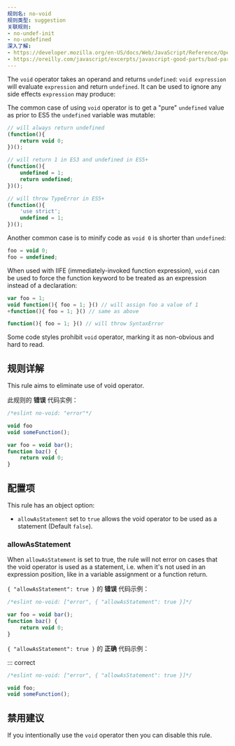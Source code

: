 ```yaml
---
规则名: no-void
规则类型: suggestion
关联规则:
- no-undef-init
- no-undefined
深入了解:
- https://developer.mozilla.org/en-US/docs/Web/JavaScript/Reference/Operators/void
- https://oreilly.com/javascript/excerpts/javascript-good-parts/bad-parts.html
---
```



The `void` operator takes an operand and returns `undefined`: `void expression` will evaluate `expression` and return `undefined`. It can be used to ignore any side effects `expression` may produce:

The common case of using `void` operator is to get a "pure" `undefined` value as prior to ES5 the `undefined` variable was mutable:

```js
// will always return undefined
(function(){
    return void 0;
})();

// will return 1 in ES3 and undefined in ES5+
(function(){
    undefined = 1;
    return undefined;
})();

// will throw TypeError in ES5+
(function(){
    'use strict';
    undefined = 1;
})();
```

Another common case is to minify code as `void 0` is shorter than `undefined`:

```js
foo = void 0;
foo = undefined;
```

When used with IIFE (immediately-invoked function expression), `void` can be used to force the function keyword to be treated as an expression instead of a declaration:

```js
var foo = 1;
void function(){ foo = 1; }() // will assign foo a value of 1
+function(){ foo = 1; }() // same as above
```

```js
function(){ foo = 1; }() // will throw SyntaxError
```

Some code styles prohibit `void` operator, marking it as non-obvious and hard to read.

## 规则详解

This rule aims to eliminate use of void operator.

此规则的 **错误** 代码实例：



```js
/*eslint no-void: "error"*/

void foo
void someFunction();

var foo = void bar();
function baz() {
    return void 0;
}
```

## 配置项

This rule has an object option:

* `allowAsStatement` set to `true` allows the void operator to be used as a statement (Default `false`).

### allowAsStatement

When `allowAsStatement` is set to true, the rule will not error on cases that the void operator is used as a statement, i.e. when it's not used in an expression position, like in a variable assignment or a function return.

`{ "allowAsStatement": true }` 的 **错误** 代码示例：



```js
/*eslint no-void: ["error", { "allowAsStatement": true }]*/

var foo = void bar();
function baz() {
    return void 0;
}
```

`{ "allowAsStatement": true }` 的 **正确** 代码示例：

::: correct

```js
/*eslint no-void: ["error", { "allowAsStatement": true }]*/

void foo;
void someFunction();
```

## 禁用建议

If you intentionally use the `void` operator then you can disable this rule.
